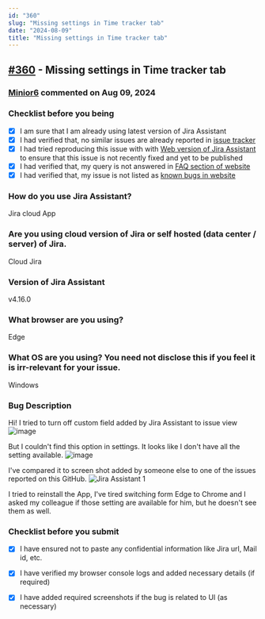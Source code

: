 ```yaml
---
id: "360"
slug: "Missing settings in Time tracker tab"
date: "2024-08-09"
title: "Missing settings in Time tracker tab"
---
```



## [#360](https://github.com/shridhar-tl/jira-assistant/issues/360) - Missing settings in Time tracker tab

### [Minior6](https://github.com/Minior6) commented on Aug 09, 2024

### Checklist before you being

- [X] I am sure that I am already using latest version of Jira Assistant
- [X] I had verified that, no similar issues are already reported in [issue tracker](https://github.com/shridhar-tl/jira-assistant/issues)
- [X] I had tried reproducing this issue with with [Web version of Jira Assistant](https://app.jiraassistant.com) to ensure that this issue is not recently fixed and yet to be published
- [X] I had verified that, my query is not answered in [FAQ section of website](https://www.jiraassistant.com/faq)
- [X] I had verified that, my issue is not listed as [known bugs in website](https://www.jiraassistant.com/version-history)

### How do you use Jira Assistant?

Jira cloud App

### Are you using cloud version of Jira or self hosted (data center / server) of Jira.

Cloud Jira

### Version of Jira Assistant

v4.16.0

### What browser are you using?

Edge

### What OS are you using? You need not disclose this if you feel it is irr-relevant for your issue.

Windows

### Bug Description

Hi!
I tried to turn off custom field added by Jira Assistant to issue view
![image](https://github.com/user-attachments/assets/5d7d1052-80c1-426a-bfba-8b465db5f1d3)

But I couldn't find this option in settings. It looks like I don't have all the setting available.
![image](https://github.com/user-attachments/assets/70abab83-c8e3-40f0-97cb-8241b2a73e63)

I've compared it to screen shot added by someone else to one of the issues reported on this GitHub.
![Jira Assistant 1](https://github.com/user-attachments/assets/879e7d03-b22a-40a9-8493-739d96b43170)

I tried to reinstall the App, I've tired switching form Edge to Chrome and I asked my colleague if those setting are available for him, but he doesn't see them as well.

### Checklist before you submit

- [X] I have ensured not to paste any confidential information like Jira url, Mail id, etc.
- [X] I have verified my browser console logs and added necessary details (if required)
- [X] I have added required screenshots if the bug is related to UI (as necessary)


